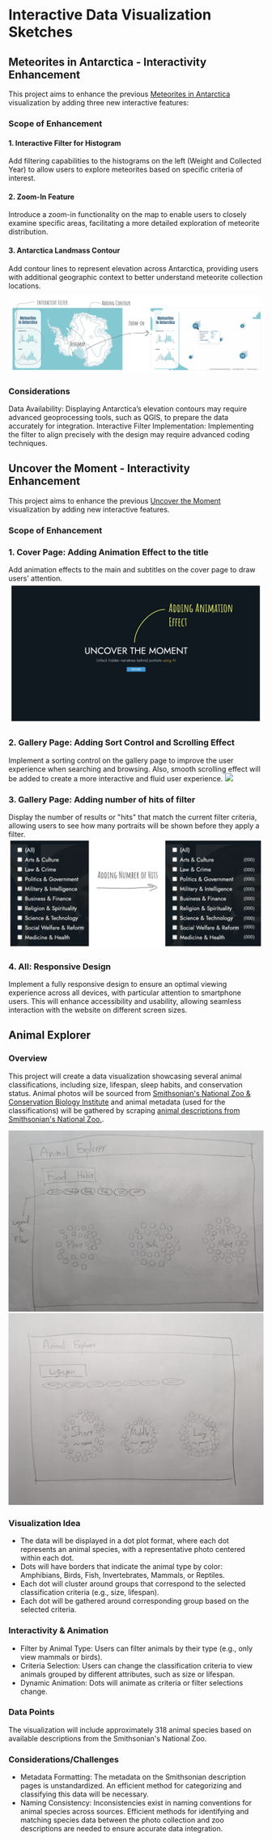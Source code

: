 # Interactive Data Visualization Sketches

## Meteorites in Antarctica - Interactivity Enhancement

This project aims to enhance the previous [Meteorites in Antarctica](https://takumanken.github.io/major-studio-1-code/quantitave_data/code/app/) visualization by adding three new interactive features:

### Scope of Enhancement

#### 1. Interactive Filter for Histogram
Add filtering capabilities to the histograms on the left (Weight and Collected Year) to allow users to explore meteorites based on specific criteria of interest.

#### 2. Zoom-In Feature
Introduce a zoom-in functionality on the map to enable users to closely examine specific areas, facilitating a more detailed exploration of meteorite distribution.

#### 3. Antarctica Landmass Contour
Add contour lines to represent elevation across Antarctica, providing users with additional geographic context to better understand meteorite collection locations.

![1](https://github.com/takumanken/major-studio-1-code/blob/main/interactive/sketch/image/meteorite.png)

### Considerations
Data Availability: Displaying Antarctica’s elevation contours may require advanced geoprocessing tools, such as QGIS, to prepare the data accurately for integration.
Interactive Filter Implementation: Implementing the filter to align precisely with the design may require advanced coding techniques.

## Uncover the Moment - Interactivity Enhancement

This project aims to enhance the previous [Uncover the Moment](https://takumanken.github.io/major-studio-1-code/qualitative_data/app/code/index.html) visualization by adding new interactive features.

### Scope of Enhancement

### 1. Cover Page: Adding Animation Effect to the title
Add animation effects to the main and subtitles on the cover page to draw users’ attention. 
![](https://github.com/takumanken/major-studio-1-code/blob/main/interactive/sketch/image/portrait_1.png)

### 2. Gallery Page: Adding Sort Control and Scrolling Effect
Implement a sorting control on the gallery page to improve the user experience when searching and browsing. Also, smooth scrolling effect will be added to create a more interactive and fluid user experience.
![](https://github.com/takumanken/major-studio-1-code/blob/main/interactive/sketch/image/portrait_2.png)

### 3. Gallery Page: Adding number of hits of filter
Display the number of results or "hits" that match the current filter criteria, allowing users to see how many portraits will be shown before they apply a filter.
![](https://github.com/takumanken/major-studio-1-code/blob/main/interactive/sketch/image/portrait_3.png)

### 4. All: Responsive Design
Implement a fully responsive design to ensure an optimal viewing experience across all devices, with particular attention to smartphone users. This will enhance accessibility and usability, allowing seamless interaction with the website on different screen sizes.

## Animal Explorer

### Overview
This project will create a data visualization showcasing several animal classifications, including size, lifespan, sleep habits, and conservation status. Animal photos will be sourced from [Smithsonian's National Zoo & Conservation Biology Institute](https://www.si.edu/search/collection-images?edan_q=&edan_fq%5B0%5D=data_source%3A%22Smithsonian%27s%20National%20Zoo%20%26%20Conservation%20Biology%20Institute%22&edan_fq%5B1%5D=media_usage%3A%22CC0%22) and animal metadata (used for the classifications) will be gathered by scraping [animal descriptions from Smithsonian's National Zoo.](https://nationalzoo.si.edu/animals/abyssinian-ground-hornbill). 

![](https://github.com/takumanken/major-studio-1-code/blob/main/interactive/sketch/image/animal_explorer_1.jpeg)
![](https://github.com/takumanken/major-studio-1-code/blob/main/interactive/sketch/image/animal_explorer_2.jpeg)

### Visualization Idea
- The data will be displayed in a dot plot format, where each dot represents an animal species, with a representative photo centered within each dot.
- Dots will have borders that indicate the animal type by color: Amphibians, Birds, Fish, Invertebrates, Mammals, or Reptiles.
- Each dot will cluster around groups that correspond to the selected classification criteria (e.g., size, lifespan).
- Each dot will be gathered around corresponding group based on the selected criteria.

### Interactivity & Animation
- Filter by Animal Type: Users can filter animals by their type (e.g., only view mammals or birds).
- Criteria Selection: Users can change the classification criteria to view animals grouped by different attributes, such as size or lifespan.
- Dynamic Animation: Dots will animate as criteria or filter selections change.

### Data Points
The visualization will include approximately 318 animal species based on available descriptions from the Smithsonian's National Zoo.

### Considerations/Challenges
- Metadata Formatting: The metadata on the Smithsonian description pages is unstandardized. An efficient method for categorizing and classifying this data will be necessary.
- Naming Consistency: Inconsistencies exist in naming conventions for animal species across sources. Efficient methods for identifying and matching species data between the photo collection and zoo descriptions are needed to ensure accurate data integration.